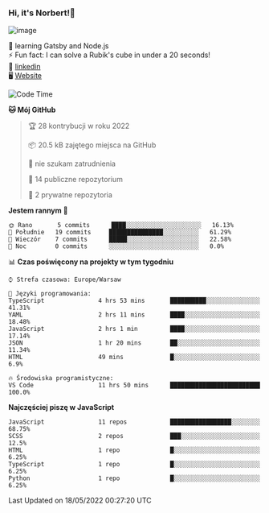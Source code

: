 ### Hi, it's Norbert!👋

![image](https://i.imgur.com/y3Fbv48.png)


🧠 learning Gatsby and Node.js <br>
⚡ Fun fact: I can solve a Rubik's cube in under a 20 seconds! <br>
👔 [linkedin](https://www.linkedin.com/in/norbert-%C5%82uszkiewicz-75b0891b3/) <br>
🖥 [Website](https://norbertluszkiewicz.pl/)<br>


<!--START_SECTION:waka-->
![Code Time](http://img.shields.io/badge/Code%20Time-0%20secs-blue)

**🐱 Mój GitHub** 

> 🏆 28 kontrybucji w roku 2022
 > 
> 📦 20.5 kB zajętego miejsca na GitHub 
 > 
> 🚫 nie szukam zatrudnienia
 > 
> 📜 14 publiczne repozytorium 
 > 
> 🔑 2 prywatne repozytoria  
 > 
**Jestem rannym 🐤** 

```text
🌞 Rano       5 commits      ████░░░░░░░░░░░░░░░░░░░░░   16.13% 
🌆 Południe   19 commits     ███████████████░░░░░░░░░░   61.29% 
🌃 Wieczór    7 commits      █████░░░░░░░░░░░░░░░░░░░░   22.58% 
🌙 Noc        0 commits      ░░░░░░░░░░░░░░░░░░░░░░░░░   0.0%

```


📊 **Czas poświęcony na projekty w tym tygodniu** 

```text
⌚︎ Strefa czasowa: Europe/Warsaw

💬 Języki programowania: 
TypeScript               4 hrs 53 mins       ██████████░░░░░░░░░░░░░░░   41.31% 
YAML                     2 hrs 11 mins       ████░░░░░░░░░░░░░░░░░░░░░   18.48% 
JavaScript               2 hrs 1 min         ████░░░░░░░░░░░░░░░░░░░░░   17.14% 
JSON                     1 hr 20 mins        ██░░░░░░░░░░░░░░░░░░░░░░░   11.34% 
HTML                     49 mins             █░░░░░░░░░░░░░░░░░░░░░░░░   6.9%

🔥 Środowiska programistyczne: 
VS Code                  11 hrs 50 mins      █████████████████████████   100.0%

```

**Najczęściej piszę w JavaScript** 

```text
JavaScript               11 repos            █████████████████░░░░░░░░   68.75% 
SCSS                     2 repos             ███░░░░░░░░░░░░░░░░░░░░░░   12.5% 
HTML                     1 repo              █░░░░░░░░░░░░░░░░░░░░░░░░   6.25% 
TypeScript               1 repo              █░░░░░░░░░░░░░░░░░░░░░░░░   6.25% 
Python                   1 repo              █░░░░░░░░░░░░░░░░░░░░░░░░   6.25%

```



 Last Updated on 18/05/2022 00:27:20 UTC
<!--END_SECTION:waka-->
